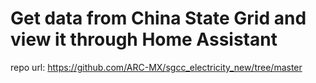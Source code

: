 # Get data from China State Grid and view it through Home Assistant

repo url:
https://github.com/ARC-MX/sgcc_electricity_new/tree/master
